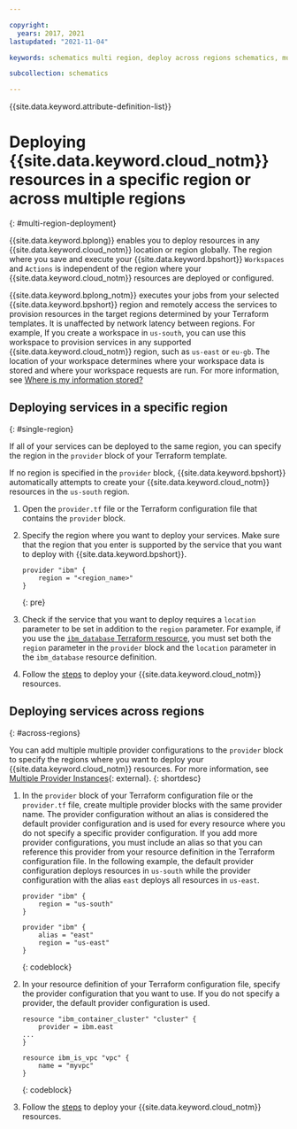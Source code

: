 ```yaml
---

copyright:
  years: 2017, 2021
lastupdated: "2021-11-04"

keywords: schematics multi region, deploy across regions schematics, multi location deployment, multi region deployment

subcollection: schematics

---
```


{{site.data.keyword.attribute-definition-list}}

# Deploying {{site.data.keyword.cloud_notm}} resources in a specific region or across multiple regions
{: #multi-region-deployment}

{{site.data.keyword.bplong}} enables you to deploy resources in any {{site.data.keyword.cloud_notm}} location or region globally. The region where you save and execute your {{site.data.keyword.bpshort}} `Workspaces` and `Actions` is independent of the region where your {{site.data.keyword.cloud_notm}} resources are deployed or configured.

{{site.data.keyword.bplong_notm}} executes your jobs from your selected {{site.data.keyword.bpshort}} region and remotely access the services to provision resources in the target regions determined by your Terraform templates. It is unaffected by network latency between regions. For example, If you create a workspace in `us-south`, you can use this workspace to provision services in any supported {{site.data.keyword.cloud_notm}} region, such as `us-east` or `eu-gb`. The location of your workspace determines where your workspace data is stored and where your workspace requests are run. For more information, see [Where is my information stored?](/docs/schematics?topic=schematics-secure-data#pi-location)

## Deploying services in a specific region
{: #single-region}

If all of your services can be deployed to the same region, you can specify the region in the `provider` block of your Terraform template. 

If no region is specified in the `provider` block, {{site.data.keyword.bpshort}} automatically attempts to create your {{site.data.keyword.cloud_notm}} resources in the `us-south` region.

1. Open the `provider.tf` file or the Terraform configuration file that contains the `provider` block. 
2. Specify the region where you want to deploy your services. Make sure that the region that you enter is supported by the service that you want to deploy with {{site.data.keyword.bpshort}}.
    ```
    provider "ibm" {
        region = "<region_name>"
    }
    ```
    {: pre}

3. Check if the service that you want to deploy requires a `location` parameter to be set in addition to the `region` parameter. For example, if you use the [`ibm_database` Terraform resource](https://registry.terraform.io/providers/IBM-Cloud/ibm/latest/docs/resources/database), you must set both the `region` parameter in the `provider` block and the `location` parameter in the `ibm_database` resource definition. 

4. Follow the [steps](/docs/schematics?topic=schematics-manage-lifecycle#deploy-resources) to deploy your {{site.data.keyword.cloud_notm}} resources. 


## Deploying services across regions
{: #across-regions}

You can add multiple multiple provider configurations to the `provider` block to specify the regions where you want to deploy your {{site.data.keyword.cloud_notm}} resources. For more information, see [Multiple Provider Instances](https://www.terraform.io/docs/language/providers/configuration.html#alias-multiple-provider-configurations){: external}.
{: shortdesc}

1. In the `provider` block of your Terraform configuration file or the `provider.tf` file, create multiple provider blocks with the same provider name. The provider configuration without an alias is considered the default provider configuration and is used for every resource where you do not specify a specific provider configuration. If you add more provider configurations, you must include an alias so that you can reference this provider from your resource definition in the Terraform configuration file. In the following example, the default provider configuration deploys resources in `us-south` while the provider configuration with the alias `east` deploys all resources in `us-east`.
    ```
    provider "ibm" {
        region = "us-south"
    }

    provider "ibm" {
        alias = "east"
        region = "us-east"
    }
    ```
    {: codeblock}

2. In your resource definition of your Terraform configuration file, specify the provider configuration that you want to use. If you do not specify a provider, the default provider configuration is used.
    ```
    resource "ibm_container_cluster" "cluster" {
        provider = ibm.east
    ...
    }

    resource ibm_is_vpc "vpc" {
        name = "myvpc"
    }
    ```
    {: codeblock}

3. Follow the [steps](/docs/schematics?topic=schematics-manage-lifecycle#deploy-resources) to deploy your {{site.data.keyword.cloud_notm}} resources. 




